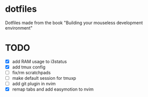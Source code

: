 # dotfiles
Dotfiles made from the book "Building your mouseless development environment"

# TODO
- [x] add RAM usage to i3status
- [x] add tmux config
- [ ] fix/rm scratchpads
- [ ] make default session for tmuxp
- [ ] add git plugin in nvim
- [x] remap tabs and add easymotion to nvim
